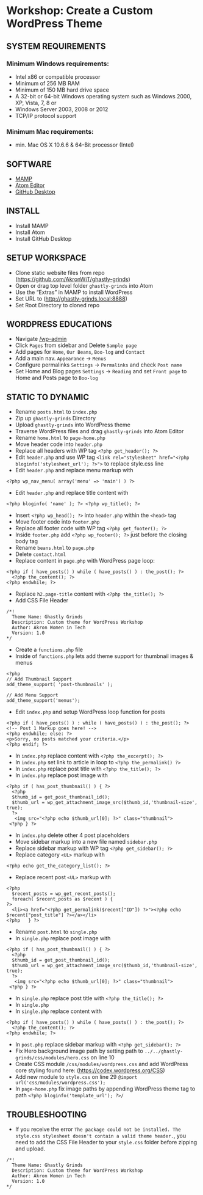 # Workshop: Create a Custom WordPress Theme

## SYSTEM REQUIREMENTS

### Minimum Windows requirements:
- Intel x86 or compatible processor
- Minimum of 256 MB RAM
- Minimum of 150 MB hard drive space
- A 32-bit or 64-bit Windows operating system such as Windows 2000, XP, Vista, 7, 8 or
- Windows Server 2003, 2008 or 2012
- TCP/IP protocol support

### Minimum Mac requirements:
- min. Mac OS X 10.6.6 & 64-Bit processor (Intel)

## SOFTWARE
- [MAMP](https://www.mamp.info)
- [Atom Editor](http:/atom.io)
- [GitHub Desktop](https://desktop.github.com/)

## INSTALL
- Install MAMP
- Install Atom
- Install GitHub Desktop

## SETUP WORKSPACE
- Clone static website files from repo (https://github.com/AkronWiT/ghastly-grinds)
- Open or drag top level folder `ghastly-grinds` into Atom
- Use the “Extras” in MAMP to install WordPress
- Set URL to (http://ghastly-grinds.local:8888)
- Set Root Directory to cloned repo

## WORDPRESS EDUCATIONS
- Navigate [/wp-admin](http://ghastly-grinds.local:8888/wp-admin)
- Click `Pages` from sidebar and Delete `Sample page`
- Add pages for `Home`, `Our Beans`, `Boo-log` and `Contact`
- Add a main nav. `Appearance` -> `Menus`
- Configure permalinks `Settings` -> `Permalinks` and check `Post name`
- Set Home and Blog pages `Settings` -> `Reading` and set `Front page` to Home and Posts page to `Boo-log`

## STATIC TO DYNAMIC
- Rename `posts.html` to `index.php`
- Zip up `ghastly-grinds` Directory
- Upload `ghastly-grinds` into WordPress theme
- Traverse WordPress files and drag `ghastly-grinds` into Atom Editor
- Rename `home.html` to `page-home.php`
- Move header code into `header.php`
- Replace all headers with WP tag `<?php get_header(); ?>`
- Edit `header.php` and use WP tag `<link rel="stylesheet" href="<?php bloginfo('stylesheet_url'); ?>">` to replace style.css line
- Edit `header.php` and replace menu markup with  
```
<?php wp_nav_menu( array('menu' => 'main') ) ?>
```
- Edit `header.php` and replace title content with  
```
<?php bloginfo( 'name' ); ?> <?php wp_title(); ?>
```
- Insert `<?php wp_head(); ?>` into `header.php` within the `<head>` tag
- Move footer code into `footer.php`
- Replace all footer code with WP tag `<?php get_footer(); ?>`
- Inside `footer.php` add `<?php wp_footer(); ?>` just before the closing body tag
- Rename `beans.html` to `page.php`
- Delete `contact.html`
- Replace content in `page.php` with WordPress page loop:  
```
<?php if ( have_posts() ) while ( have_posts() ) : the_post(); ?>
  <?php the_content(); ?>
<?php endwhile; ?>
```
- Replace `h2.page-title` content with `<?php the_title(); ?>`
- Add CSS File Header  
```
/*!
  Theme Name: Ghastly Grinds
  Description: Custom theme for WordPress Workshop
  Author: Akron Women in Tech
  Version: 1.0
*/
```
- Create a `functions.php` file
- Inside of `functions.php` lets add theme support for thumbnail images & menus
```
<?php
// Add Thumbnail Support
add_theme_support( 'post-thumbnails' );

// Add Menu Support
add_theme_support('menus');
```
- Edit `index.php` and setup WordPress loop function for posts  
```
<?php if ( have_posts() ) : while ( have_posts() ) : the_post(); ?>
<!-- Post 1 Markup goes here! -->
<?php endwhile; else: ?>
<p>Sorry, no posts matched your criteria.</p>
<?php endif; ?>
```
- In `index.php` replace content with `<?php the_excerpt(); ?>`
- In `index.php` set link to article in loop to `<?php the_permalink() ?>`
- In `index.php` replace post title with `<?php the_title(); ?>`
- In `index.php` replace post image with  
```
<?php if ( has_post_thumbnail() ) { ?>
  <?php
  $thumb_id = get_post_thumbnail_id();
  $thumb_url = wp_get_attachment_image_src($thumb_id,'thumbnail-size', true);
  ?>
   <img src="<?php echo $thumb_url[0]; ?>" class="thumbnail">
 <?php } ?>
 ```
- In `index.php` delete other 4 post placeholders
- Move sidebar markup into a new file named `sidebar.php`
- Replace sidebar markup with WP tag `<?php get_sidebar(); ?>`
- Replace category `<UL>` markup with
```
<?php echo get_the_category_list(); ?>
```
- Replace recent post `<UL>` markup with
```
<?php
  $recent_posts = wp_get_recent_posts();
  foreach( $recent_posts as $recent ) {
?>
  <li><a href="<?php get_permalink($recent["ID"]) ?>"><?php echo $recent["post_title"] ?></a></li>
<?php	} ?>
```
- Rename `post.html` to `single.php`
- In `single.php` replace post image with  
```
<?php if ( has_post_thumbnail() ) { ?>
  <?php
  $thumb_id = get_post_thumbnail_id();
  $thumb_url = wp_get_attachment_image_src($thumb_id,'thumbnail-size', true);
  ?>
   <img src="<?php echo $thumb_url[0]; ?>" class="thumbnail">
 <?php } ?>
 ```
- In `single.php` replace post title with `<?php the_title(); ?>`
- In `single.php`
- In `single.php` replace content with  
```
<?php if ( have_posts() ) while ( have_posts() ) : the_post(); ?>
  <?php the_content(); ?>
<?php endwhile; ?>
```
- In `post.php` replace sidebar markup with `<?php get_sidebar(); ?>`
- Fix Hero background image path by setting path to `../../ghastly-grinds/css/modules/hero.css` on line 10
- Create CSS module `/css/modules/wordpress.css` and add WordPress core styling found here: (https://codex.wordpress.org/CSS)
- Add new module to `style.css` on line 29 `@import url('css/modules/wordpress.css');`
- In `page-home.php` fix image paths by appending WordPress theme tag to path `<?php bloginfo('template_url'); ?>/`

## TROUBLESHOOTING
- If you receive the error `The package could not be installed. The style.css stylesheet doesn't contain a valid theme header.`, you need to add the CSS File Header to your `style.css` folder before zipping and upload.
```
/*!
  Theme Name: Ghastly Grinds
  Description: Custom theme for WordPress Workshop
  Author: Akron Women in Tech
  Version: 1.0
*/
```
